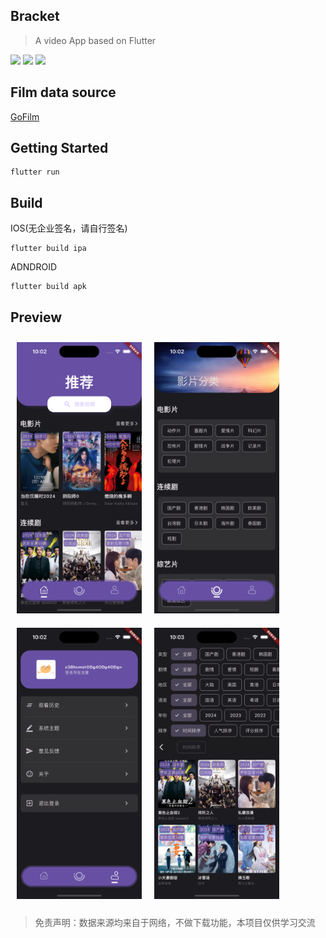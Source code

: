 ## Bracket

> A video App based on Flutter

<img src="https://img.shields.io/badge/dart-v3.2.6%20(stable)-blue">
<img src="https://img.shields.io/badge/flutter-v3.16.9-red">
<img src="https://img.shields.io/badge/fvm-v2.4.1-yellow">

## Film data source
[GoFilm](https://github.com/ProudMuBai/GoFilm)

## Getting Started

```
flutter run
```

## Build

IOS(无企业签名，请自行签名)
```
flutter build ipa
```

ADNDROID
```
flutter build apk
```

## Preview

<img width="200" style="margin: 10px" src="./preview/Simulator Screenshot - iPhone 15 Pro - 2024-08-05 at 22.02.45.png"><img width="200" style="margin: 10px" src="./preview/Simulator Screenshot - iPhone 15 Pro - 2024-08-05 at 22.02.48.png"><img width="200" style="margin: 10px" src="./preview/Simulator Screenshot - iPhone 15 Pro - 2024-08-05 at 22.02.52.png"><img width="200" style="margin: 10px" src="./preview/Simulator Screenshot - iPhone 15 Pro - 2024-08-05 at 22.03.19.png">


> 免责声明：数据来源均来自于网络，不做下载功能，本项目仅供学习交流
